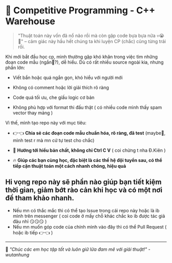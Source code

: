 # 📘 Competitive Programming - C++ Warehouse

> "Thuật toán này vốn đã nổ não rồi mà còn gặp code bựa bựa nữa 💀😭🥀" – cảm giác này hầu hết chúng ta khi luyện CP (chắc) cũng từng trải rồi.



Khi mới bắt đầu học cp, mình thường gặp khó khăn trong việc tìm những đoạn code mẫu (ngắn🐧?), dễ hiểu. Dù có rất nhiều source ngoài kia, nhưng phần lớn:

- Viết bẩn hoặc quá ngắn gọn, khó hiểu với người mới

- Không có comment hoặc lời giải thích rõ ràng

- Code quá tối ưu, che giấu logic cơ bản

- Không phù hợp với format thi đấu thật ( có nhiều code mình thấy spam vector thay mảng )


Vì thế, mình tạo repo này với mục tiêu:

- 👉👈 **Chia sẻ các đoạn code mẫu chuẩn hóa, rõ ràng, đã test** (maybe🐧, mình test r mà mn cứ tự test cho chắc)

- 🧠 **Hướng tới hiểu bản chất, không chỉ Ctrl C V** ( coi chừng t nha Đ.Kiên )

- 🔥 **Giúp các bạn cùng học, đặc biệt là các thế hệ đội tuyển sau, có thể tiếp cận thuật toán một cách nhanh chóng, hiệu quả**


Hi vọng repo này sẽ phần nào giúp bạn tiết kiệm thời gian, giảm bớt rào cản khi học và có một nơi để tham khảo nhanh.
---

- Nếu mn có thắc mắc thì có thể tạo Issue trong cái repo này hoặc là ib mình trên messenger ( coi code ở mấy chỗ khác chắc ko ib được tác giả đâu nhỉ 😏😏😏 )
- Nếu mn muốn góp code của chính mình vào đây thì có thể Pull Request ( hoặc ib tiếp 👉👈 )

---
🎯 *"Chúc các em học tập tốt và luôn giữ lửa đam mê với giải thuật!" -wutanhung*
